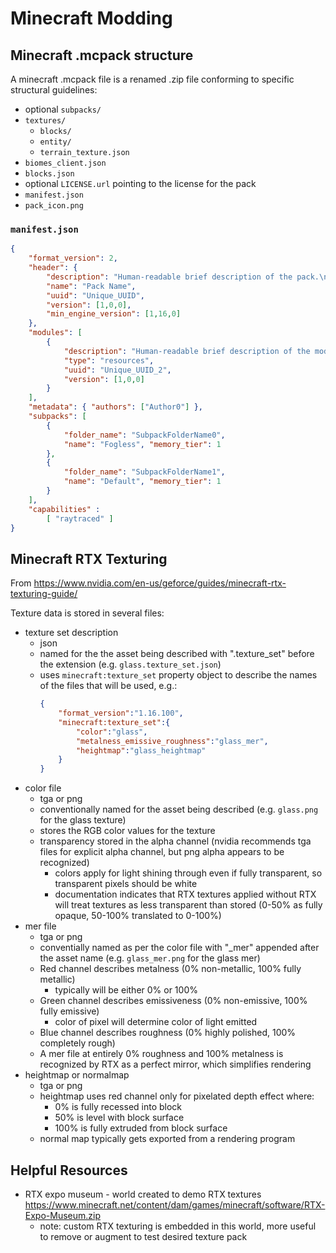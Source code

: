 # Minecraft Modding

## Minecraft .mcpack structure
A minecraft .mcpack file is a renamed .zip file conforming to specific structural guidelines:

* optional `subpacks/`
* `textures/`
    + `blocks/`
    + `entity/`
    + `terrain_texture.json`
* `biomes_client.json`
* `blocks.json`
* optional `LICENSE.url` pointing to the license for the pack
* `manifest.json`
* `pack_icon.png`

### `manifest.json`

``` json
{
    "format_version": 2,
    "header": {
        "description": "Human-readable brief description of the pack.\nNewline for linebreaks.",
        "name": "Pack Name",
        "uuid": "Unique_UUID",
        "version": [1,0,0],
        "min_engine_version": [1,16,0]
    },
    "modules": [
        {
            "description": "Human-readable brief description of the module.",
            "type": "resources",
            "uuid": "Unique_UUID_2",
            "version": [1,0,0]
        }
    ],
    "metadata": { "authors": ["Author0"] },
    "subpacks": [
        {
            "folder_name": "SubpackFolderName0",
            "name": "Fogless", "memory_tier": 1
        },
        {
            "folder_name": "SubpackFolderName1",
            "name": "Default", "memory_tier": 1
        }
    ],
    "capabilities" : 
        [ "raytraced" ]
}
```

## Minecraft RTX Texturing
From https://www.nvidia.com/en-us/geforce/guides/minecraft-rtx-texturing-guide/

Texture data is stored in several files:
* texture set description
    - json
    - named for the the asset being described with ".texture_set" before the extension (e.g. `glass.texture_set.json`)
    - uses `minecraft:texture_set` property object to describe the names of the files that will be used, e.g.:
        ```json
        {
            "format_version":"1.16.100",
            "minecraft:texture_set":{
                "color":"glass",
                "metalness_emissive_roughness":"glass_mer",
                "heightmap":"glass_heightmap"
            }
        }
        ```
* color file
    - tga or png
    - conventionally named for the asset being described (e.g. `glass.png` for the glass texture)
    - stores the RGB color values for the texture
    - transparency stored in the alpha channel (nvidia recommends tga files for explicit alpha channel, but png alpha appears to be recognized)
        + colors apply for light shining through even if fully transparent, so transparent pixels should be white
        + documentation indicates that RTX textures applied without RTX will treat textures as less transparent than stored (0-50% as fully opaque, 50-100% translated to 0-100%)
* mer file
    - tga or png
    - conventially named as per the color file with "_mer" appended after the asset name (e.g. `glass_mer.png` for the glass mer)
    - Red channel describes metalness (0% non-metallic, 100% fully metallic)
        + typically will be either 0% or 100%
    - Green channel describes emissiveness (0% non-emissive, 100% fully emissive)
        + color of pixel will determine color of light emitted
    - Blue channel describes roughness (0% highly polished, 100% completely rough)
    - A mer file at entirely 0% roughness and 100% metalness is recognized by RTX as a perfect mirror, which simplifies rendering
* heightmap or normalmap
    - tga or png
    - heightmap uses red channel only for pixelated depth effect where:
        + 0% is fully recessed into block
        + 50% is level with block surface
        + 100% is fully extruded from block surface
    - normal map typically gets exported from a rendering program


## Helpful Resources

* RTX expo museum - world created to demo RTX textures https://www.minecraft.net/content/dam/games/minecraft/software/RTX-Expo-Museum.zip
    - note: custom RTX texturing is embedded in this world, more useful to remove or augment to test desired texture pack